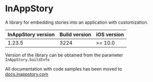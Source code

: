 # InAppStory

A library for embedding stories into an application with customization.

| InAppStory version | Build version | iOS version |
|--------------------|---------------|-------------|
| 1.23.5             | 3224          | >= 10.0     |

Version of the library can be obtained from the parameter `InAppStory.buildInfo`

All documentation with code samples has been moved to [docs.inappstory.com](https://docs.inappstory.com/sdk-guides/ios/how-to-get-started.html)
